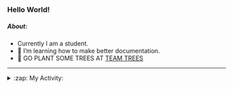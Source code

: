 ### Hello World!

##### About:
- Currently I am a student.
- 🌱 I’m learning how to make better documentation.
- 🌱 GO PLANT SOME TREES AT [TEAM TREES](https://teamtrees.org/)

---
<details>
  <summary>:zap: My Activity:</summary>
  
<!--START_SECTION:waka-->
![Code Time](http://img.shields.io/badge/Code%20Time-1%2C142%20hrs%2028%20mins-blue)

**I'm a Night 🦉** 

```text
🌞 Morning                1489 commits        ██░░░░░░░░░░░░░░░░░░░░░░░   09.42 % 
🌆 Daytime                5545 commits        █████████░░░░░░░░░░░░░░░░   35.07 % 
🌃 Evening                4535 commits        ███████░░░░░░░░░░░░░░░░░░   28.68 % 
🌙 Night                  4242 commits        ███████░░░░░░░░░░░░░░░░░░   26.83 % 
```
📅 **I'm Most Productive on Wednesday** 

```text
Monday                   2353 commits        ████░░░░░░░░░░░░░░░░░░░░░   14.88 % 
Tuesday                  2083 commits        ███░░░░░░░░░░░░░░░░░░░░░░   13.17 % 
Wednesday                3656 commits        ██████░░░░░░░░░░░░░░░░░░░   23.12 % 
Thursday                 1985 commits        ███░░░░░░░░░░░░░░░░░░░░░░   12.55 % 
Friday                   1537 commits        ██░░░░░░░░░░░░░░░░░░░░░░░   09.72 % 
Saturday                 1405 commits        ██░░░░░░░░░░░░░░░░░░░░░░░   08.89 % 
Sunday                   2792 commits        ████░░░░░░░░░░░░░░░░░░░░░   17.66 % 
```


📊 **This Week I Spent My Time On** 

```text
🔥 Editors: 
VS Code                  6 hrs 21 mins       █████████████████████████   100.00 % 

🐱‍💻 Projects: 
giveth-dapps-v2          3 hrs 33 mins       ██████████████░░░░░░░░░░░   55.98 % 
praise                   2 hrs 30 mins       ██████████░░░░░░░░░░░░░░░   39.41 % 
impact-graph             17 mins             █░░░░░░░░░░░░░░░░░░░░░░░░   04.61 % 
```


 Last Updated on 28/06/2023 22:09:41 UTC
<!--END_SECTION:waka-->
</details>
